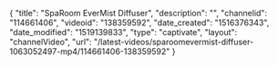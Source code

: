 {
    "title": "SpaRoom EverMist Diffuser",
    "description": "",
    "channelid": "114661406",
    "videoid": "138359592",
    "date_created": "1516376343",
    "date_modified": "1519139833",
    "type": "captivate",
    "layout": "channelVideo",
    "url": "\/latest-videos\/sparoomevermist-diffuser-1063052497-mp4\/114661406-138359592"
}